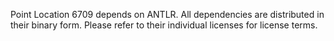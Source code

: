 Point Location 6709 depends on ANTLR. All dependencies are distributed in their binary form. Please refer to their individual licenses for license terms.
